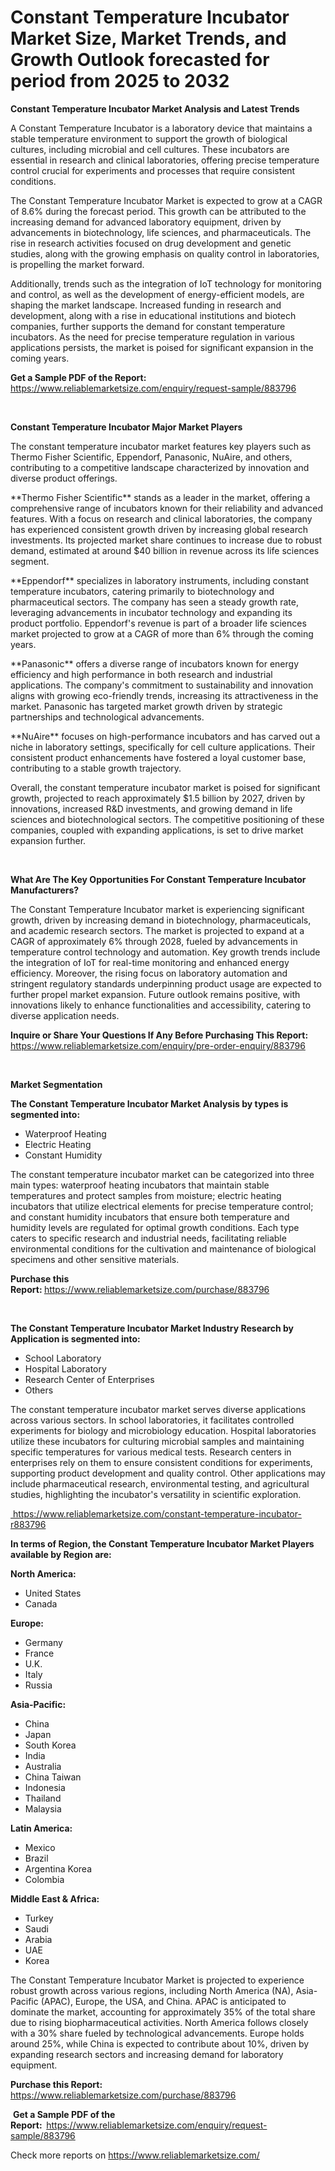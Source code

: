 <p><h1>Constant Temperature Incubator Market Size, Market Trends, and Growth Outlook forecasted for period from 2025 to 2032</h1></p><p><strong>Constant Temperature Incubator Market Analysis and Latest Trends</strong></p>
<p><p>A Constant Temperature Incubator is a laboratory device that maintains a stable temperature environment to support the growth of biological cultures, including microbial and cell cultures. These incubators are essential in research and clinical laboratories, offering precise temperature control crucial for experiments and processes that require consistent conditions.</p><p>The Constant Temperature Incubator Market is expected to grow at a CAGR of 8.6% during the forecast period. This growth can be attributed to the increasing demand for advanced laboratory equipment, driven by advancements in biotechnology, life sciences, and pharmaceuticals. The rise in research activities focused on drug development and genetic studies, along with the growing emphasis on quality control in laboratories, is propelling the market forward.</p><p>Additionally, trends such as the integration of IoT technology for monitoring and control, as well as the development of energy-efficient models, are shaping the market landscape. Increased funding in research and development, along with a rise in educational institutions and biotech companies, further supports the demand for constant temperature incubators. As the need for precise temperature regulation in various applications persists, the market is poised for significant expansion in the coming years.</p></p>
<p><strong>Get a Sample PDF of the Report:&nbsp;</strong> <a href="https://www.reliablemarketsize.com/enquiry/request-sample/883796?utm_campaign=1991&utm_medium=2&utm_source=Github&utm_content=ia&utm_term=18022025&utm_id=constant-temperature-incubator">https://www.reliablemarketsize.com/enquiry/request-sample/883796</a></p>
<p>&nbsp;</p>
<p><strong>Constant Temperature Incubator Major Market Players</strong></p>
<p><p>The constant temperature incubator market features key players such as Thermo Fisher Scientific, Eppendorf, Panasonic, NuAire, and others, contributing to a competitive landscape characterized by innovation and diverse product offerings.</p><p>**Thermo Fisher Scientific** stands as a leader in the market, offering a comprehensive range of incubators known for their reliability and advanced features. With a focus on research and clinical laboratories, the company has experienced consistent growth driven by increasing global research investments. Its projected market share continues to increase due to robust demand, estimated at around $40 billion in revenue across its life sciences segment.</p><p>**Eppendorf** specializes in laboratory instruments, including constant temperature incubators, catering primarily to biotechnology and pharmaceutical sectors. The company has seen a steady growth rate, leveraging advancements in incubator technology and expanding its product portfolio. Eppendorf's revenue is part of a broader life sciences market projected to grow at a CAGR of more than 6% through the coming years.</p><p>**Panasonic** offers a diverse range of incubators known for energy efficiency and high performance in both research and industrial applications. The company's commitment to sustainability and innovation aligns with growing eco-friendly trends, increasing its attractiveness in the market. Panasonic has targeted market growth driven by strategic partnerships and technological advancements.</p><p>**NuAire** focuses on high-performance incubators and has carved out a niche in laboratory settings, specifically for cell culture applications. Their consistent product enhancements have fostered a loyal customer base, contributing to a stable growth trajectory.</p><p>Overall, the constant temperature incubator market is poised for significant growth, projected to reach approximately $1.5 billion by 2027, driven by innovations, increased R&D investments, and growing demand in life sciences and biotechnological sectors. The competitive positioning of these companies, coupled with expanding applications, is set to drive market expansion further.</p></p>
<p>&nbsp;</p>
<p><strong>What Are The Key Opportunities For Constant Temperature Incubator Manufacturers?</strong></p>
<p><p>The Constant Temperature Incubator market is experiencing significant growth, driven by increasing demand in biotechnology, pharmaceuticals, and academic research sectors. The market is projected to expand at a CAGR of approximately 6% through 2028, fueled by advancements in temperature control technology and automation. Key growth trends include the integration of IoT for real-time monitoring and enhanced energy efficiency. Moreover, the rising focus on laboratory automation and stringent regulatory standards underpinning product usage are expected to further propel market expansion. Future outlook remains positive, with innovations likely to enhance functionalities and accessibility, catering to diverse application needs.</p></p>
<p><strong>Inquire or Share Your Questions If Any Before Purchasing This Report:</strong> <a href="https://www.reliablemarketsize.com/enquiry/pre-order-enquiry/883796?utm_campaign=1991&utm_medium=2&utm_source=Github&utm_content=ia&utm_term=18022025&utm_id=constant-temperature-incubator">https://www.reliablemarketsize.com/enquiry/pre-order-enquiry/883796</a></p>
<p>&nbsp;</p>
<p><strong>Market Segmentation</strong></p>
<p><strong>The Constant Temperature Incubator Market Analysis by types is segmented into:</strong></p>
<p><ul><li>Waterproof Heating</li><li>Electric Heating</li><li>Constant Humidity</li></ul></p>
<p><p>The constant temperature incubator market can be categorized into three main types: waterproof heating incubators that maintain stable temperatures and protect samples from moisture; electric heating incubators that utilize electrical elements for precise temperature control; and constant humidity incubators that ensure both temperature and humidity levels are regulated for optimal growth conditions. Each type caters to specific research and industrial needs, facilitating reliable environmental conditions for the cultivation and maintenance of biological specimens and other sensitive materials.</p></p>
<p><strong>Purchase this Report:&nbsp;</strong><a href="https://www.reliablemarketsize.com/purchase/883796?utm_campaign=1991&utm_medium=2&utm_source=Github&utm_content=ia&utm_term=18022025&utm_id=constant-temperature-incubator">https://www.reliablemarketsize.com/purchase/883796</a></p>
<p>&nbsp;</p>
<p><strong>The Constant Temperature Incubator Market Industry Research by Application is segmented into:</strong></p>
<p><ul><li>School Laboratory</li><li>Hospital Laboratory</li><li>Research Center of Enterprises</li><li>Others</li></ul></p>
<p><p>The constant temperature incubator market serves diverse applications across various sectors. In school laboratories, it facilitates controlled experiments for biology and microbiology education. Hospital laboratories utilize these incubators for culturing microbial samples and maintaining specific temperatures for various medical tests. Research centers in enterprises rely on them to ensure consistent conditions for experiments, supporting product development and quality control. Other applications may include pharmaceutical research, environmental testing, and agricultural studies, highlighting the incubator's versatility in scientific exploration.</p></p>
<p><a href="https://www.reliablemarketsize.com/constant-temperature-incubator-r883796?utm_campaign=1991&utm_medium=2&utm_source=Github&utm_content=ia&utm_term=18022025&utm_id=constant-temperature-incubator">&nbsp;https://www.reliablemarketsize.com/constant-temperature-incubator-r883796</a></p>
<p><strong>In terms of Region, the Constant Temperature Incubator Market Players available by Region are:</strong></p>
<p>
    <p> <strong> North America: </strong>
        <ul>
            <li>United States</li>
            <li>Canada</li>
        </ul>
        </p> 
    <p> <strong> Europe: </strong>
        <ul>
            <li>Germany</li>
            <li>France</li>
            <li>U.K.</li>
            <li>Italy</li>
            <li>Russia</li>
        </ul>
        </p> 
    <p> <strong> Asia-Pacific: </strong>
        <ul>
            <li>China</li>
            <li>Japan</li>
            <li>South Korea</li>
            <li>India</li>
            <li>Australia</li>
            <li>China Taiwan</li>
            <li>Indonesia</li>
            <li>Thailand</li>
            <li>Malaysia</li>
        </ul>
        </p> 
    <p> <strong> Latin America: </strong>
        <ul>
            <li>Mexico</li>
            <li>Brazil</li>
            <li>Argentina Korea</li>
            <li>Colombia</li>
        </ul>
        </p> 
    <p> <strong> Middle East & Africa: </strong>
        <ul>
            <li>Turkey</li>
            <li>Saudi</li>
            <li>Arabia</li>
            <li>UAE</li>
            <li>Korea</li>
        </ul>
    </p>
    </p>
<p><p>The Constant Temperature Incubator Market is projected to experience robust growth across various regions, including North America (NA), Asia-Pacific (APAC), Europe, the USA, and China. APAC is anticipated to dominate the market, accounting for approximately 35% of the total share due to rising biopharmaceutical activities. North America follows closely with a 30% share fueled by technological advancements. Europe holds around 25%, while China is expected to contribute about 10%, driven by expanding research sectors and increasing demand for laboratory equipment.</p></p>
<p><strong>Purchase this Report: </strong><a href="https://www.reliablemarketsize.com/purchase/883796?utm_campaign=1991&utm_medium=2&utm_source=Github&utm_content=ia&utm_term=18022025&utm_id=constant-temperature-incubator">https://www.reliablemarketsize.com/purchase/883796</a></p>
<p>&nbsp;<strong>Get a Sample PDF of the Report:&nbsp;&nbsp;</strong><a href="https://www.reliablemarketsize.com/enquiry/request-sample/883796?utm_campaign=1991&utm_medium=2&utm_source=Github&utm_content=ia&utm_term=18022025&utm_id=constant-temperature-incubator">https://www.reliablemarketsize.com/enquiry/request-sample/883796</a></p>
<p><strong></strong></p>
<p>Check more reports on <a href="https://www.reliablemarketsize.com/?utm_campaign=1991&utm_medium=2&utm_source=Github&utm_content=ia&utm_term=18022025&utm_id=constant-temperature-incubator">https://www.reliablemarketsize.com/</a></p>